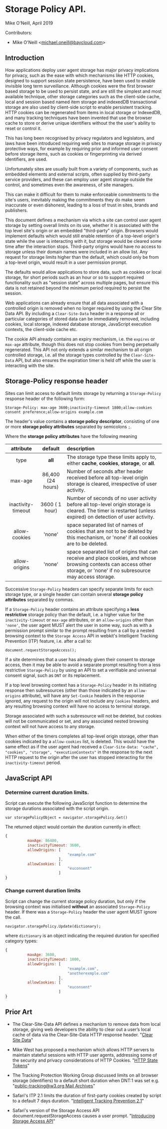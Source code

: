 # Storage Policy API.

Mike O'Neill, April 2019

Contributors:
* Mike O'Neill <[michael.oneill@baycloud.com](mailto:michael.oneill@baycloud.com)>


## Introduction
How applications deploy user agent storage has major privacy implications for privacy, 
such as the ease with which mechanisms like HTTP cookies, designed to support session state persistence, 
have been used to enable invisible long term surveillance.
Although cookies were the first browser based storage to be used to persist state, 
and are still the simplest and most available technique, 
other storage categories such as the client-side cache,
local and session based named item storage and indexedDB transactional storage are also
used by client-side script to enable persistent tracking. 
HTTP cookies can be regenerated from items in local storage or IndexedDB, 
and many tracking techniques have been invented that use the browser cache to store or derive unique identifiers
without the the user's ability to reset or control it.

This has long been recognised by privacy regulators and legislators, 
and laws have been introduced requiring web sites to manage storage in privacy protective ways, 
for example by requiring prior and informed user consent before storage items,
such as cookies or fingerprinting via derived identifiers,
are used.

Unfortunately sites are usually built from a variety of components, such as embedded elements and external scripts,
often supplied by third-party service providers, and these can employ user agent storage outside the control, and sometimes
even the awareness, of site managers.

This can make it difficult for them to make enforceable commitments to the site's users, 
inevitably making the commitments they do make seem inaccurate or even dishonest, 
leading to a loss of trust in sites, brands and publishers.

This document defines a mechanism via which a site can control user agent storage by setting overall limits on its use, 
whether it is associated with the top level site's origin or an embedded "third-party" origin. 
Browsers would implement defaults which would still enable retention of a top-level origin's
state while the user is interacting with it, 
but storage would be cleared some time after the interaction stops. 
Third-party origins would have no access to storage unless their domain names were included in an allow list. 
Any request for storage limits higher than the default, which could only be from a top-level origin,
would result in a user permission prompt.

The defaults would allow applications to store data, such as cookies or local storage,
for short periods such as an hour or so to support required functionality such as "session state" across multiple pages,
but ensure this data is not retained beyond the minimum period required to persist the session.

Web applications can already ensure that all data associated with a controlled origin is removed when no longer required 
by using the Clear Site Data API. 
By including a `Clear-Site-Data` header in a response all or particular categories of stored data can be immediately removed,
including cookies, local storage, indexed database storage, JavaScript execution contexts, the client-side cache etc.

The cookie API already contains an expiry mechanism, i.e. the `expires` or `max-age` attribute,
though this does not stop cookies from being perpetually regenerated. 
This API not only extends a similar mechanism to all origin controlled storage, 
i.e. all the storage types controlled by the `Clear-Site-Data` API,
but also ensures the expiration timer is held off  while the user is interacting with the site. 

## Storage-Policy response header
Sites can limit access to default limits storage by returning a `Storage-Policy` 
response header of the following form:

`Storage-Policy: max-age 3600;inactivity-timeout 1800;allow-cookies consent preference;allow-origins example.com `

The header's value contains a **storage policy descriptor**, 
consisting of one or more **storage policy attributes** separated by semicolons `;`.


Where the **storage policy attributes** have the following meaning

| attribute        | default    | description  |
| :-------------: |:-------------:| :----- |
| type  | **all** | The storage type these limits apply to, either **cache**, **cookies**, **storage**, or **all**. |
| max-age      | 86,400 (24 hours)| Number of seconds after header received before all top-level origin storage is cleared, irrespective of user activity. |
| inactivity-timeout      | 3600 ( 1 hour)| Number of seconds of no user activity before all top-level origin storage is cleared. The timer is restarted (unless expired) on detection of user activity. |
| allow-cookies | 'none' |   space separated list of names of cookies that are not to be deleted by this mechanism, or 'none' if all cookies are to be deleted.|
| allow-origins | 'none' |   space separated list of origins that can receive and place cookies, and whose browsing contexts can access other storage, or 'none' if no subresource may access storage. |

Successive `Storage-Policy` headers can specify separate limits for each storage type, 
or a single header can contain several **storage policy attributes** separated by commas.

If a `Storage-Policy` header contains an attribute specifying a **less restrictive** storage policy than the default, 
i.e. a higher value for the `inactivity-timeout` or `max-age` attributes, or an `allow-origins` other than `'none'`,
the user agent MUST alert the user in some way, such as with a permission prompt
similar to the prompt resulting from a call by a nested browsing context to the `Storage Access` 
API in webkit's Intelligent Tracking Prevention (ITP) feature, i.e. after a call to:

`document.requestStorageAccess();`

If a site determines that a user has already given their consent to storage access, 
then it may be able to avoid a separate prompt resulting from a less restrictive `Storage-Policy` 
by using an API to set a verifiable and universal consent signal, such as `DNT` or its replacement.

If a top level browsing context has a `Storage-Policy` header in its initiating response
then subresources (other than those indicated by an `allow-origins` attribute),
will have any `Set-Cookie` headers in the response ignored, 
any request to the origin will not include any `Cookies` headers, and any resulting
browsing context will have no access to terminal storage. 

Storage associated with such a subresource will not be deleted, 
but cookies will not be communicated or set, and any associated nested browsing context will not have access to any storage.

When either of the timers completes all top-level origin storage, other than cookies indicated by a `allow-cookies` list, is deleted.
This would have the same effect as if the user agent had received a `Clear-Site-Data: "cache", "cookies", "storage", "executionContexts"`
in the response to the next HTTP request to the origin after the user has stopped interacting for the `inactivity-timeout` period.


## JavaScript API
### Determine current duration limits.
Script can execute the following JavaScript function to determine the storage durations associated with the script origin.

```
var storagePolicyObject = navigator.storagePolicy.Get()
```

The returned object would contain the duration currently in effect:
```javascript
{
          maxAge: 86400,
          inactivityTimeout: 3600,
          allowOrigins: [
                            "example.com"
                        ],
          allowCookies: [
                            "euconsent"
                        ]
}
```
### Change current duration limits
Script can change the current storage policy duration, 
but only if the browsing context was initialised **without** an associated `Storage-Policy` header.
If there was a `Storage-Policy` header the user agent MUST ignore the call.
```
navigator.storagePolicy.Update(dictionary);
```
where `dictionary` is an object indicating the required duration for specified category types:
```javascript
{
          maxAge: 3600,
          inactivityTimeout: 1800,
          allowOrigins: [
                            "example.com",
                            "anotherexmple.com"
                        ],
          allowCookies: [
                            "euconsent"
                        ]
}

```



## Prior Art
*  The Clear-Site-Data API defines a mechanism to remove data from local storage, 
giving web developers the ability to clear out a user’s local cache of data via the Clear-Site-Data HTTP response header. 
"[Clear Site Data](https://www.w3.org/TR/clear-site-data/)"

*   Mike West has proposed a mechanism which allows HTTP servers to maintain stateful sessions with HTTP user agents, 
addressing some of the security and privacy considerations of HTTP Cookies. 
"[HTTP State Tokens](https://mikewest.github.io/http-state-tokens/draft-west-http-state-tokens.html)" 

*   The Tracking Protection Working Group discussed limits on all browser storage (identifiers) to a default short duration when DNT:1 was set
e.g. 
"[public-tracking@w3.org Mail Archives](https://lists.w3.org/Archives/Public/public-tracking/2013Jun/0262.html)" 

*   Safari's ITP 2.1 limits the duration of first-party cookies created by script to a default 7 days duration. 
"[Intelligent Tracking Prevention 2.1](https://webkit.org/blog/8613/intelligent-tracking-prevention-2-1/)"

*   Safari's version of the Storage Access API document.requestStorageAccess causes a user prompt. 
"[Introducing Storage Access API](https://webkit.org/blog/8124/introducing-storage-access-api/)"
  
